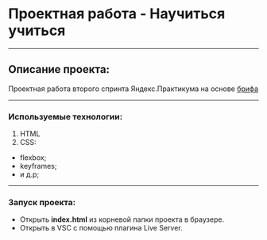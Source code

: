 # Проектная работа - Научиться учиться 
------  
## Описание проекта:  
  
Проектная работа второго спринта Яндекс.Практикума на основе [брифа](https://code.s3.yandex.net/web-developer/project-1/sprint-2-brief.pdf)  
  
------  
### Используемые технологии:  

1. HTML  
2. CSS:  
* flexbox;
* keyframes;
* и д.р;
------ 
### Запуск проекта: 
* Открыть **index.html** из корневой папки проекта в браузере.
* Открыть в VSC с помощью плагина Live Server. 